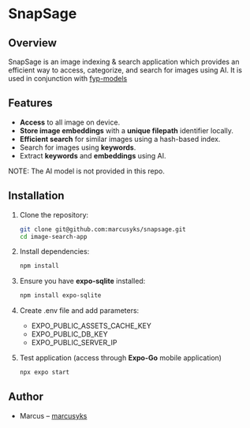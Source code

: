 # SnapSage

## Overview
SnapSage is an image indexing & search application which provides an efficient way to access, categorize, and search for images using AI. It is used in conjunction with [fyp-models](https://github.com/marcusyks/fyp-models)

## Features
- **Access** to all image on device.
- **Store image embeddings** with a **unique filepath** identifier locally.
- **Efficient search** for similar images using a hash-based index.
- Search for images using **keywords**.
- Extract **keywords** and **embeddings** using AI.

NOTE: The AI model is not provided in this repo.

## Installation
1. Clone the repository:
   ```sh
   git clone git@github.com:marcusyks/snapsage.git
   cd image-search-app
   ```
2. Install dependencies:
   ```sh
   npm install
   ```
3. Ensure you have **expo-sqlite** installed:
   ```sh
   npm install expo-sqlite
   ```
4. Create .env file and add parameters:
   - EXPO_PUBLIC_ASSETS_CACHE_KEY
   - EXPO_PUBLIC_DB_KEY
   - EXPO_PUBLIC_SERVER_IP

5. Test application (access through **Expo-Go** mobile application)
    ```sh
    npx expo start
    ```

## Author
- Marcus – [marcusyks](https://github.com/marcusyks)

